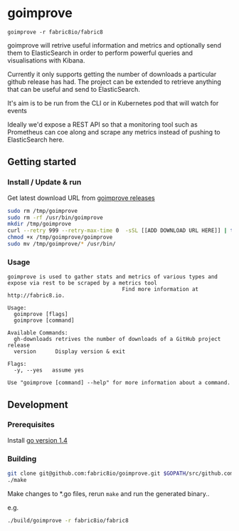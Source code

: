 # goimprove
```
goimprove -r fabric8io/fabric8
```

goimprove will retrive useful information and metrics and optionally send them to ElasticSearch in order to perform powerful queries and visualisations with Kibana.

Currently it only supports getting the number of downloads a particular github release has had.  The project can be extended to retrieve anything that can be useful and send to ElasticSearch.

It's aim is to be run from the CLI or in Kubernetes pod that will watch for events

Ideally we'd expose a REST API so that a monitoring tool such as Prometheus can coe along and scrape any metrics instead of pushing to ElasticSearch here.
  
## Getting started

### Install / Update & run

Get latest download URL from [goimprove releases](https://github.com/fabric8io/goimprove/releases)

```sh
sudo rm /tmp/goimprove
sudo rm -rf /usr/bin/goimprove
mkdir /tmp/goimprove
curl --retry 999 --retry-max-time 0  -sSL [[ADD DOWNLOAD URL HERE]] | tar xzv -C /tmp/goimprove
chmod +x /tmp/goimprove/goimprove
sudo mv /tmp/goimprove/* /usr/bin/
```

### Usage

```
goimprove is used to gather stats and metrics of various types and expose via rest to be scraped by a metrics tool
       								Find more information at http://fabric8.io.

Usage:
  goimprove [flags]
  goimprove [command]

Available Commands:
  gh-downloads retrives the number of downloads of a GitHub project release
  version      Display version & exit

Flags:
  -y, --yes   assume yes

Use "goimprove [command] --help" for more information about a command.
```

## Development

### Prerequisites

Install [go version 1.4](https://golang.org/doc/install)


### Building

```sh
git clone git@github.com:fabric8io/goimprove.git $GOPATH/src/github.com/fabric8io/goimprove
./make
```

Make changes to *.go files, rerun `make` and run the generated binary..

e.g.

```sh
./build/goimprove -r fabric8io/fabric8

```
